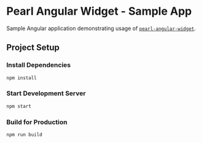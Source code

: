 # Pearl Angular Widget - Sample App

Sample Angular application demonstrating usage of [`pearl-angular-widget`](../../pearl-widget).

## Project Setup

### Install Dependencies
```bash
npm install
```

### Start Development Server
```bash
npm start
```

### Build for Production
```bash
npm run build
```
